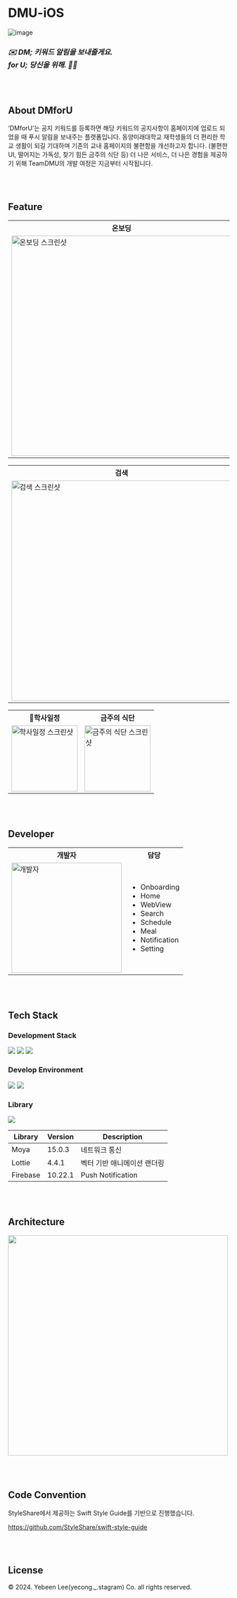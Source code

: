 # DMU-iOS

![image](https://github.com/TeamDMU/DMU-iOS/assets/84004751/5c521906-c525-45f1-ab22-fc183d391d3d)

### *✉️ DM; 키워드 알림을 보내줄게요. <br> for U; 당신을 위해. 🫵🏻*

<br><br>

## About DMforU

‘DMforU’는 공지 키워드를 등록하면 해당 키워드의 공지사항이 홈페이지에 업로드 되었을 때 푸시 알림을 보내주는 플랫폼입니다. 동양미래대학교 재학생들의 더 편리한 학교 생활이 되길 기대하며 기존의 교내 홈페이지의 불편함을 개선하고자 합니다. (불편한 UI, 떨어지는 가독성, 찾기 힘든 금주의 식단 등)
더 나은 서비스, 더 나은 경험을 제공하기 위해 TeamDMU의 개발 여정은 지금부터 시작됩니다.

<br><br>

## Feature

<table>
  <tr>
    <th>온보딩</th>
    <th>공지</th>
  </tr>
  <tr>
    <td><img src="https://github.com/TeamDMU/DMU-iOS/assets/84004751/128044ad-f77d-4c82-a4fe-109a6dc5ee09" alt="온보딩 스크린샷" style="width: 500px"></td>
    <td><img src="https://github.com/TeamDMU/DMU-iOS/assets/84004751/57f60949-5093-4a8e-a46f-f46c012b62c7" alt="공지 스크린샷" style="width: 500px"></td>
  </tr>
</table>

<table>
  <tr>
    <th>검색</th>
    <th>설정 및 알림</th>
  </tr>
  <tr>
    <td><img src="https://github.com/TeamDMU/DMU-iOS/assets/84004751/7028e2d8-e841-4a9c-b5d4-9c6044453dcc" alt="검색 스크린샷" style="width: 500px"></td>
    <td><img src="https://github.com/TeamDMU/DMU-iOS/assets/84004751/ac4d0495-6d04-4554-a6ef-26084b8acb21" alt="설정 및 알림 스크린샷" style="width: 500px"></td>
  </tr>
</table>

<table>
  <tr>
    <th>학사일정</th>
    <th>금주의 식단</th>
  </tr>
  <tr>
    <td><img src="https://github.com/TeamDMU/DMU-iOS/assets/84004751/7d78fa5f-5723-4795-93cb-3ab14951bd3a" alt="학사일정 스크린샷" style="width: 150px"></td>
    <td><img src="https://github.com/TeamDMU/DMU-iOS/assets/84004751/71fea38a-a5fc-469f-810f-76cd470e30fb" alt="금주의 식단 스크린샷" style="width: 150px"></td>
  </tr>
</table>

<br><br>

## Developer

<table>
  <tr>
    <th>개발자</th>
    <th>담당</th>
  </tr>
  <tr>
    <td>
      <img src="https://github.com/TeamDMU/DMU-iOS/assets/84004751/69329cc9-0229-48b9-9ae8-33446a1abd24" alt="개발자" style="width: 250px">
    </td>
    <td>
      <ul>
        <li>Onboarding</li>
        <li>Home</li>
        <li>WebView</li>
        <li>Search</li>
        <li>Schedule</li>
        <li>Meal</li>
        <li>Notification</li>
        <li>Setting</li>
      </ul>
    </td>
  </tr>
</table>

<br><br>

## Tech Stack

### Development Stack
<p>
  <img src="https://img.shields.io/badge/iOS-000000?style=flat&logo=Apple&logoColor=white"/>
  <img src="https://img.shields.io/badge/Swift-F05138?style=flat&logo=Swift&logoColor=white"/> 
  <img src="https://img.shields.io/badge/SwiftUI-2396F3?style=flat&logo=Swift&logoColor=white"/>
</p>

### Develop Environment

<p>
  <img src="https://img.shields.io/badge/iOS&nbsp; 17.4-000000?style=flat&logo=Apple&logoColor=white"/>
  <img src="https://img.shields.io/badge/Xcode&nbsp;15.3-147EFB?style=flat&logo=Xcode&logoColor=white"/>
</p>

### Library

<img src="https://img.shields.io/badge/SPM-000000?style=flat&logo=Apple&logoColor=white"/>

| Library | Version | Description |
| --- | --- | --- |
| Moya | 15.0.3 | 네트워크 통신 |
| Lottie | 4.4.1 | 벡터 기반 애니메이션 랜더링 |
| Firebase | 10.22.1 | Push Notification |

<br><br>

## Architecture

<img src="https://github.com/TeamDMU/DMU-iOS/assets/84004751/d02ee61a-ec38-4405-8497-f52f604e191c" style="width: 500px"/>

<br><br>

## Code Convention

StyleShare에서 제공하는 Swift Style Guide를 기반으로 진행했습니다.

https://github.com/StyleShare/swift-style-guide

<br><br>

## License

© 2024. Yebeen Lee(yecong._.stagram) Co. all rights reserved.
